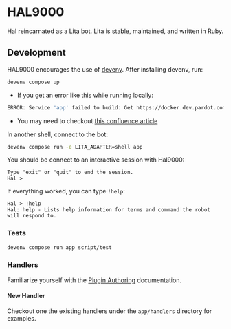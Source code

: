 # HAL9000

Hal reincarnated as a Lita bot. Lita is stable, maintained, and written in Ruby.

## Development

HAL9000 encourages the use of [devenv](https://git.dev.pardot.com/Pardot/devenv). After installing devenv, run:

```bash
devenv compose up
```

* If you get an error like this while running locally:

```bash
ERROR: Service 'app' failed to build: Get https://docker.dev.pardot.com/v2/base/ruby/manifests/2.3.0: unauthorized: BAD_CREDENTIAL
```

* You may need to checkout [this confluence article](https://confluence.dev.pardot.com/display/PTechops/Using+the+Docker+Registry+locally)

In another shell, connect to the bot:

```bash
devenv compose run -e LITA_ADAPTER=shell app
```

You should be connect to an interactive session with Hal9000:

```
Type "exit" or "quit" to end the session.
Hal >
```

If everything worked, you can type `!help`:

```
Hal > !help
Hal: help - Lists help information for terms and command the robot will respond to.
```

### Tests

```bash
devenv compose run app script/test
```

### Handlers

Familiarize yourself with the [Plugin Authoring](http://docs.lita.io/plugin-authoring/) documentation.

#### New Handler

Checkout one the existing handlers under the `app/handlers` directory for
examples.
